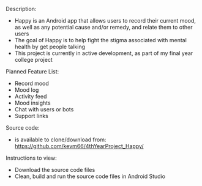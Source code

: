 Description:
- Happy is an Android app that allows users to record their current mood, as well as any potential cause and/or remedy, and relate them to other users
- The goal of Happy is to help fight the stigma associated with mental health by get people talking
- This project is currently in active development, as part of my final year college project

Planned Feature List:
- Record mood
- Mood log
- Activity feed
- Mood insights
- Chat with users or bots
- Support links

Source code:
- is available to clone/download from: https://github.com/kevm66/4thYearProject_Happy/

Instructions to view:
- Download the source code files
- Clean, build and run the source code files in Android Studio
